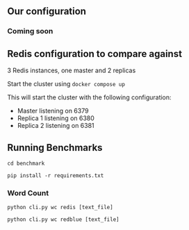 ## Our configuration
### Coming soon

## Redis configuration to compare against

3 Redis instances, one master and 2 replicas

Start the cluster using `docker compose up`

This will start the cluster with the following configuration:

- Master listening on 6379
- Replica 1 listening on 6380
- Replica 2 listening on 6381

## Running Benchmarks
``cd benchmark``

``pip install -r requirements.txt``

### Word Count 
``python cli.py wc redis [text_file]``

``python cli.py wc redblue [text_file]``


